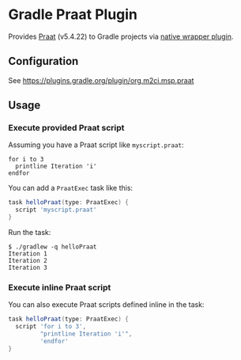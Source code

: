Gradle Praat Plugin
===================

Provides [Praat](http://praat.org/) (v5.4.22) to Gradle projects via [native wrapper plugin](https://github.com/m2ci-msp/gradle-praat-wrapper-plugin).

Configuration
-------------

See https://plugins.gradle.org/plugin/org.m2ci.msp.praat

Usage
-----

### Execute provided Praat script

Assuming you have a Praat script like `myscript.praat`:
```
for i to 3
  printline Iteration 'i'
endfor
```

You can add a `PraatExec` task like this:

```gradle
task helloPraat(type: PraatExec) {
  script 'myscript.praat'
}
```

Run the task:

```
$ ./gradlew -q helloPraat
Iteration 1
Iteration 2
Iteration 3
```

### Execute inline Praat script

You can also execute Praat scripts defined inline in the task:

```gradle
task helloPraat(type: PraatExec) {
  script 'for i to 3',
         "printline Iteration 'i'",
         'endfor'
}
```
